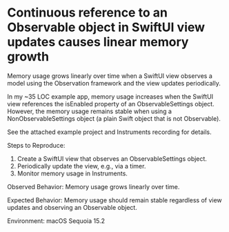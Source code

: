 # Continuous reference to an Observable object in SwiftUI view updates causes linear memory growth

Memory usage grows linearly over time when a SwiftUI view observes a model using the Observation framework and the view updates periodically.

In my ~35 LOC example app, memory usage increases when the SwiftUI view references the isEnabled property of an ObservableSettings object. However, the memory usage remains stable when using a NonObservableSettings object (a plain Swift object that is not Observable).

See the attached example project and Instruments recording for details.

Steps to Reproduce:
1. Create a SwiftUI view that observes an ObservableSettings object.
2. Periodically update the view, e.g., via a timer.
3. Monitor memory usage in Instruments.

Observed Behavior:
Memory usage grows linearly over time.

Expected Behavior:
Memory usage should remain stable regardless of view updates and observing an Observable object.

Environment:
macOS Sequoia 15.2
